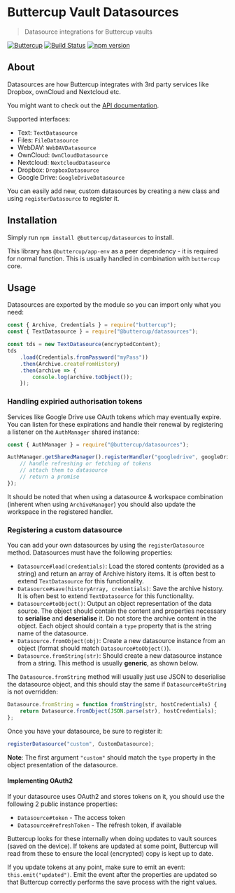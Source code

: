 # Buttercup Vault Datasources
> Datasource integrations for Buttercup vaults

[![Buttercup](https://cdn.rawgit.com/buttercup-pw/buttercup-assets/6582a033/badge/buttercup-slim.svg)](https://buttercup.pw) [![Build Status](https://travis-ci.org/buttercup/datasources.svg?branch=master)](https://travis-ci.org/buttercup/datasources) [![npm version](https://badge.fury.io/js/%40buttercup%2Fdatasources.svg)](https://www.npmjs.com/package/@buttercup/datasources)

## About
Datasources are how Buttercup integrates with 3rd party services like Dropbox, ownCloud and Nextcloud etc.

You might want to check out the [API documentation](API.md).

Supported interfaces:
 * Text: `TextDatasource`
 * Files: `FileDatasource`
 * WebDAV: `WebDAVDatasource`
 * OwnCloud: `OwnCloudDatasource`
 * Nextcloud: `NextcloudDatasource`
 * Dropbox: `DropboxDatasource`
 * Google Drive: `GoogleDriveDatasource`

You can easily add new, custom datasources by creating a new class and using `registerDatasource` to register it.

## Installation
Simply run `npm install @buttercup/datasources` to install.

This library has `@buttercup/app-env` as a peer dependency - it is required for normal function. This is usually handled in combination with `buttercup` core.

## Usage
Datasources are exported by the module so you can import only what you need:

```javascript
const { Archive, Credentials } = require("buttercup");
const { TextDatasource } = require("@buttercup/datasources");

const tds = new TextDatasource(encryptedContent);
tds
    .load(Credentials.fromPassword("myPass"))
    .then(Archive.createFromHistory)
    .then(archive => {
        console.log(archive.toObject());
    });
```

### Handling expiried authorisation tokens
Services like Google Drive use OAuth tokens which may eventually expire. You can listen for these expirations and handle their renewal by registering a listener on the `AuthManager` shared instance:

```javascript
const { AuthManager } = require("@buttercup/datasources");

AuthManager.getSharedManager().registerHandler("googledrive", googleDriveDS => {
    // handle refreshing or fetching of tokens
    // attach them to datasource
    // return a promise
});
```

It should be noted that when using a datasource & workspace combination (inherent when using `ArchiveManager`) you should also update the workspace in the registered handler.

### Registering a custom datasource
You can add your own datasources by using the `registerDatasource` method. Datasources must have the following properties:

 * `Datasource#load(credentials)`: Load the stored contents (provided as a string) and return an array of Archive history items. It is often best to extend `TextDatasource` for this functionality.
 * `Datasource#save(historyArray, credentials)`: Save the archive history. It is often best to extend `TextDatasource` for this functionality.
 * `Datasource#toObject()`: Output an object representation of the data source. The object should contain the content and properties necessary to **serialise** and **deserialise** it. Do not store the archive content in the object. Each object should contain a `type` property that is the string name of the datasource.
 * `Datasource.fromObject(obj)`: Create a new datasource instance from an object (format should match `Datasource#toObject()`).
 * `Datasource.fromString(str)`: Should create a new datasource instance from a string. This method is usually **generic**, as shown below.

The `Datasource.fromString` method will usually just use JSON to deserialise the datasource object, and this should stay the same if `Datasource#toString` is not overridden:

```javascript
Datasource.fromString = function fromString(str, hostCredentials) {
    return Datasource.fromObject(JSON.parse(str), hostCredentials);
};
```

Once you have your datasource, be sure to register it:

```javascript
registerDatasource("custom", CustomDatasource);
```

**Note**: The first argument `"custom"` should match the `type` property in the object presentation of the datasource.

#### Implementing OAuth2
If your datasource uses OAuth2 and stores tokens on it, you should use the following 2 public instance properties:

 * `Datasource#token` - The access token
 * `Datasource#refreshToken` - The refresh token, if available

Buttercup looks for these internally when doing updates to vault sources (saved on the device). If tokens are updated at some point, Buttercup will read from these to ensure the local (encrypted) copy is kept up to date.

If you update tokens at any point, make sure to emit an event: `this.emit("updated")`. Emit the event after the properties are updated so that Buttercup correctly performs the save process with the right values.
